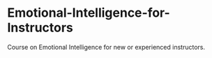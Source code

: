 # Emotional-Intelligence-for-Instructors
Course on Emotional Intelligence for new or experienced instructors.
